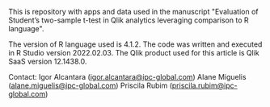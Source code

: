 This is repository with apps and data used in the manuscript "Evaluation of Student’s two-sample t-test in Qlik
analytics leveraging comparison to R language".

The version of R language used is 4.1.2. The code was written and executed in R Studio version 2022.02.03. The Qlik
product used for this article is Qlik SaaS version 12.1438.0.

Contact: 
Igor Alcantara (igor.alcantara@ipc-global.com)
Alane Miguelis (alane.miguelis@ipc-global.com)
Priscila Rubim (priscila.rubim@ipc-global.com)

